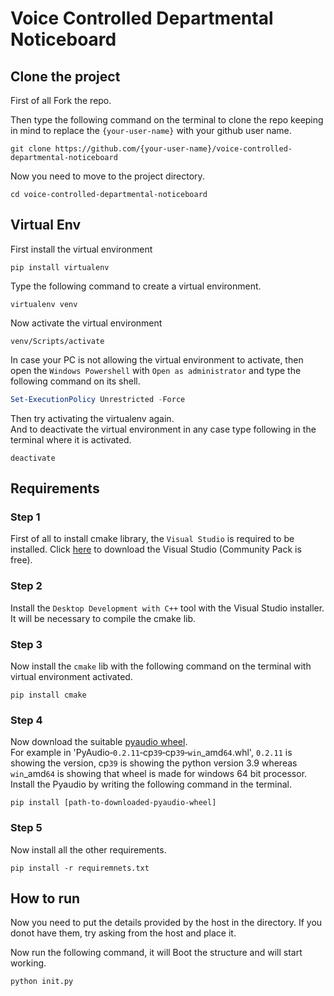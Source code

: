 # Voice Controlled Departmental Noticeboard


## Clone the project
First of all Fork the repo.

Then type the following command on the terminal to clone the repo keeping in mind to replace the `{your-user-name}` with your github user name.
```terminal
git clone https://github.com/{your-user-name}/voice-controlled-departmental-noticeboard
```
Now you need to move to the project directory.
```terminal
cd voice-controlled-departmental-noticeboard
```

## Virtual Env
First install the virtual environment
```terminal
pip install virtualenv
```
Type the following command to create a virtual environment.
```terminal
virtualenv venv
```
Now activate the virtual environment
```terminal
venv/Scripts/activate
```
In case your PC is not allowing the virtual environment to activate, then open the `Windows Powershell` with `Open as administrator` and type the following command on its shell.
```powershell
Set-ExecutionPolicy Unrestricted -Force
```
Then try activating the virtualenv again.  
And to deactivate the virtual environment in any case type following in the terminal where it is activated.
```terminal
deactivate
```

## Requirements

### Step 1
First of all to install cmake library, the `Visual Studio` is required to be installed. Click [here](https://visualstudio.microsoft.com/downloads/) to download the Visual Studio (Community Pack is free).

### Step 2
Install the `Desktop Development with C++` tool with the Visual Studio installer. It will be necessary to compile the cmake lib.

### Step 3
Now install the `cmake` lib with the following command on the terminal with virtual environment activated.
```teerminal
pip install cmake
```

### Step 4
Now download the suitable [pyaudio wheel](https://www.lfd.uci.edu/~gohlke/pythonlibs/#pyaudio).  
For example in 'PyAudio‑`0.2.11`‑cp`39`‑cp`39`‑`win`_amd`64`.whl', `0.2.11` is showing the version, cp`39` is showing the python version 3.9 whereas `win`_amd`64` is showing that wheel is made for windows 64 bit processor.  
Install the Pyaudio by writing the following command in the terminal.
```terminal
pip install [path-to-downloaded-pyaudio-wheel]
```

### Step 5
Now install all the other requirements.
```terminal
pip install -r requiremnets.txt
```

## How to run
Now you need to put the details provided by the host in the directory. If you donot have them, try asking from the host and place it.

Now run the following command, it will Boot the structure and will start working.
```terminal
python init.py
```